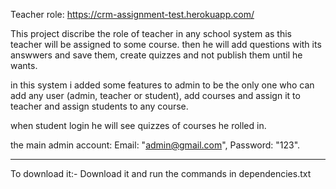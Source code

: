 Teacher role: https://crm-assignment-test.herokuapp.com/

This project discribe the role of teacher in any school system as this teacher will be assigned to some course.
then he will add questions with its answwers and save them,
create quizzes and not publish them until he wants.

in this system i added some features to admin to be the only one who can add any user (admin, teacher or student), add courses and assign it to teacher
and assign students to any course.

when student login he will see quizzes of courses he rolled in.

the main admin account: Email: "admin@gmail.com", Password: "123".

------------------------------------------------------------------------------------------------
To download it:-
        Download it and run the commands in dependencies.txt
